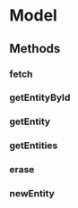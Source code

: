 Model
=====

## Methods

### fetch

### getEntityById

### getEntity

### getEntities

### erase

### newEntity